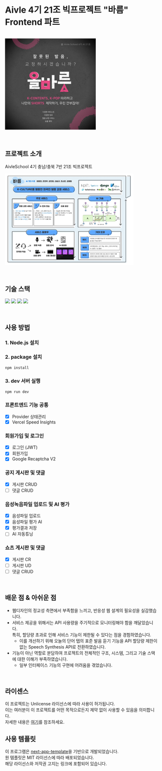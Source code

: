 # Aivle 4기 21조 빅프로젝트 "바름" Frontend 파트

<p>
  <br>
  <img src="./logo.jpg" height="300">
  <br>
</p>

<br>

## 프로젝트 소개

<p>
AivleSchool 4기 충남/충북 7반 21조 빅프로젝트
</p>

<p>
<img src="./intro.jpg" height="300">
</p>

<br>

## 기술 스택

<p>
<img src="https://img.shields.io/badge/next.js-000000?style=for-the-badge&logo=nextdotjs&logoColor=white">
<img src="https://img.shields.io/badge/nextui-000000?style=for-the-badge&logo=nextui&logoColor=white">
<img src="https://img.shields.io/badge/tailwindcss-06B6D4?style=for-the-badge&logo=tailwindcss&logoColor=white">
<img src="https://img.shields.io/badge/typescript-3178C6?style=for-the-badge&logo=typescript&logoColor=white">
</p>

<br>

## 사용 방법

### 1. Node.js 설치

### 2. package 설치
    npm install

### 3. dev 서버 실행
    npm run dev 

### 프론트엔드 기능 공통
- [X] Provider 상태관리
- [X] Vercel Speed Insights

### 회원가입 및 로그인
- [X] 로그인 (JWT) 
- [X] 회원가입 
- [X] Google Recaptcha V2

### 공지 게시판 및 댓글
- [X] 게시판 CRUD 
- [ ] 댓글 CRUD

### 음성녹음파일 업로드 및 AI 평가
- [X] 음성파일 업로드 
- [X] 음성파일 평가 AI 
- [X] 평가결과 저장
- [ ] AI 자동튜닝
    
### 쇼츠 게시판 및 댓글
- [X] 게시판 CR
- [ ] 게시판 UD
- [ ] 댓글 CRUD 

<br>

## 배운 점 & 아쉬운 점

- 웹디자인의 정교성 측면에서 부족함을 느끼고, 반응성 웹 설계의 필요성을 실감했습니다.
- 서비스 제공을 위해서는 API 사용량을 주기적으로 모니터링해야 함을 깨달았습니다.<br/>
  특히, 할당량 초과로 인해 서비스 기능이 제한될 수 있다는 점을 경험하였습니다.<br/>
  - 이를 개선하기 위해 오늘의 단어 탭의 표준 발음 듣기 기능을 API 할당량 제한이 없는 Speech Synthesis API로 전환하였습니다.
- 기능이 아닌 역할로 분담하여 프로젝트의 전체적인 구조, 시스템, 그리고 기술 스택에 대한 이해가 부족하였습니다.
  - 일부 인터페이스 기능의 구현에 어려움을 겪었습니다.

  
<p align="justify">

</p>

<br>

## 라이센스

이 프로젝트는 Unlicense 라이선스에 따라 사용이 허가됩니다.
<br>이는 여러분이 이 프로젝트를 어떤 목적으로든지 제약 없이 사용할 수 있음을 의미합니다.
<br>자세한 내용은 [여기](http://unlicense.org)를 참조하세요.

## 사용 템플릿

이 프로그램은 [next-app-template](https://github.com/nextui-org/next-app-template)을 기반으로 개발되었습니다.
<br>원 템플릿은 MIT 라이선스에 따라 배포되었습니다.
<br>해당 라이선스와 저작권 고지는 링크에 포함되어 있습니다.
